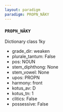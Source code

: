 ```yaml
---
layout: paradigm
paradigm: PROPN_NÄKY
---
```

### ` PROPN_NÄKY `

Dictionary class 1ky
* grade_dir: weaken
* plurale_tantum: False
* pos: NOUN
* stem_diphthong: None
* stem_vowel: None
* upos: PROPN
* harmony: front
* kotus_av: D
* kotus_tn: 1
* clitics: False
* possessive: False
